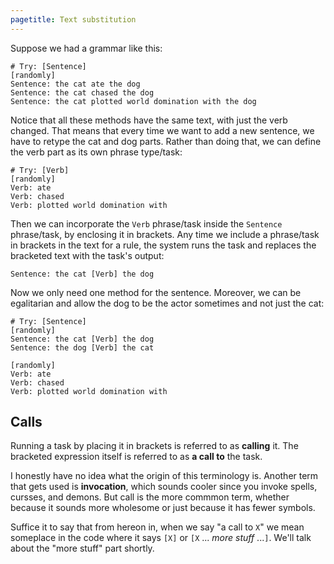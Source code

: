 ```yaml
---
pagetitle: Text substitution
---
```

Suppose we had a grammar like this:
```Step
# Try: [Sentence]
[randomly]
Sentence: the cat ate the dog
Sentence: the cat chased the dog
Sentence: the cat plotted world domination with the dog
```
Notice that all these methods have the same text, with just the verb changed.  That means that every time we want to add a new sentence, we have to retype the cat and dog parts.  Rather than doing that, we can define the verb part as its own phrase type/task:
```Step
# Try: [Verb]
[randomly]
Verb: ate 
Verb: chased 
Verb: plotted world domination with
```
Then we can incorporate the `Verb` phrase/task inside the `Sentence` phrase/task, by enclosing it in brackets.  Any time we include a phrase/task in brackets in the text for a rule, the system runs the task and replaces the bracketed text with the task's output:
```step
Sentence: the cat [Verb] the dog
```
Now we only need one method for the sentence.  Moreover, we can be egalitarian and allow the dog to be the actor sometimes and not just the cat:
```Step
# Try: [Sentence]
[randomly]
Sentence: the cat [Verb] the dog
Sentence: the dog [Verb] the cat

[randomly]
Verb: ate 
Verb: chased 
Verb: plotted world domination with
```

## Calls

Running a task by placing it in brackets is referred to as **calling** it.  The bracketed expression itself is referred to as **a call to** the task.

I honestly have no idea what the origin of this terminology is.  Another term that gets used is **invocation**, which sounds cooler since you invoke spells, cursses, and demons.  But call is the more commmon term, whether because it sounds more wholesome or just because it has fewer symbols.

Suffice it to say that from hereon in, when we say "a call to `X`" we mean someplace in the code where it says `[X]` or `[X` ... *more stuff* ...`]`.  We'll talk about the "more stuff" part shortly.
